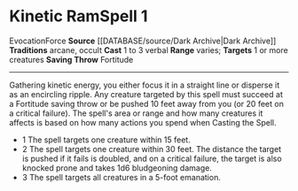 ﻿---
actions: '[one-action]'
component:
- Verbal
heighten_level: '1'
id: '1156'
level: '1'
name: Kinetic Ram
range: varies
rarity: Common
saving_throw: Fortitude
school: Evocation
source: '[[DATABASE/source/Dark Archive|Dark Archive]]'
target: 1 or more creatures
tradition:
- Arcane
- Occult
trait:
- '[[DATABASE/trait/Evocation|Evocation]]'
- '[[DATABASE/trait/Force|Force]]'
type: Spell

---
# Kinetic Ram<span class="item-type">Spell 1</span>

<span class="item-trait">Evocation</span><span class="item-trait">Force</span>
**Source** [[DATABASE/source/Dark Archive|Dark Archive]]
**Traditions** arcane, occult
**Cast** <span class="action-icon">1</span> to <span class="action-icon">3</span> verbal
**Range** varies; **Targets** 1 or more creatures
**Saving Throw** Fortitude

---
Gathering kinetic energy, you either focus it in a straight line or disperse it as an encircling ripple. Any creature targeted by this spell must succeed at a Fortitude saving throw or be pushed 10 feet away from you (or 20 feet on a critical failure). The spell's area or range and how many creatures it affects is based on how many actions you spend when Casting the Spell.

* <span class="action-icon">1</span> The spell targets one creature within 15 feet.
* <span class="action-icon">2</span> The spell targets one creature within 30 feet. The distance the target is pushed if it fails is doubled, and on a critical failure, the target is also knocked prone and takes 1d6 bludgeoning damage.
* <span class="action-icon">3</span> The spell targets all creatures in a 5-foot emanation.